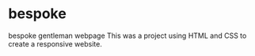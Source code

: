 # bespoke
bespoke gentleman webpage
This was a project using HTML and CSS to create a responsive website. 
